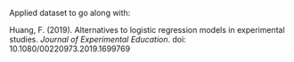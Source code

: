 Applied dataset to go along with:

Huang, F. (2019). Alternatives to logistic regression models in experimental studies. *Journal of Experimental Education*. doi: 10.1080/00220973.2019.1699769
